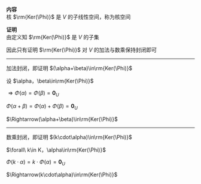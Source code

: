 **内容**  
核 $\rm{Ker(\Phi)}$ 是 $V$ 的子线性空间，称为核空间  
  
**证明**  
由定义知 $\rm{Ker(\Phi)}$ 是 $V$ 的子集  
  
因此只有证明 $\rm{Ker(\Phi)}$ 对 $V$ 的加法与数乘保持封闭即可  
  
---  
加法封闭，即证明 $(\alpha+\beta)\in\rm{Ker(\Phi)}$  
  
设 $\alpha，\beta\in\rm{Ker(\Phi)}$  
  
 $\Rightarrow\Phi(\alpha)=\Phi(\beta)  
=\mathbf0_U$  
  
 $\Phi(\alpha+\beta)=  
\Phi(\alpha)+\Phi(\beta)=\mathbf0_U$  
  
 $\Rightarrow(\alpha+\beta)\in\rm{Ker(\Phi)}$  
  
---  
数乘封闭，即证明 $(k\cdot\alpha)\in\rm{Ker(\Phi)}$  
  
 $\forall\ k\in K，\alpha\in\rm{Ker(\Phi)}$  
  
 $\Phi(k\cdot\alpha)=k\cdot\Phi(\alpha)  
=\mathbf0_U$  
  
 $\Rightarrow(k\cdot\alpha)\in\rm{Ker(\Phi)}$  
